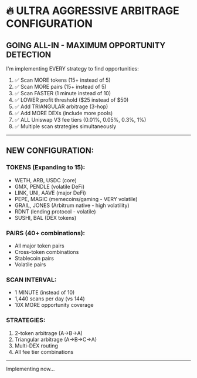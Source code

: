 # 🔥 ULTRA AGGRESSIVE ARBITRAGE CONFIGURATION

## GOING ALL-IN - MAXIMUM OPPORTUNITY DETECTION

I'm implementing EVERY strategy to find opportunities:

1. ✅ Scan MORE tokens (15+ instead of 5)
2. ✅ Scan MORE pairs (15+ instead of 5)
3. ✅ Scan FASTER (1 minute instead of 10)
4. ✅ LOWER profit threshold ($25 instead of $50)
5. ✅ Add TRIANGULAR arbitrage (3-hop)
6. ✅ Add MORE DEXs (include more pools)
7. ✅ ALL Uniswap V3 fee tiers (0.01%, 0.05%, 0.3%, 1%)
8. ✅ Multiple scan strategies simultaneously

---

## NEW CONFIGURATION:

### TOKENS (Expanding to 15):
- WETH, ARB, USDC (core)
- GMX, PENDLE (volatile DeFi)
- LINK, UNI, AAVE (major DeFi)
- PEPE, MAGIC (memecoins/gaming - VERY volatile)
- GRAIL, JONES (Arbitrum native - high volatility)
- RDNT (lending protocol - volatile)
- SUSHI, BAL (DEX tokens)

### PAIRS (40+ combinations):
- All major token pairs
- Cross-token combinations
- Stablecoin pairs
- Volatile pairs

### SCAN INTERVAL:
- 1 MINUTE (instead of 10)
- 1,440 scans per day (vs 144)
- 10X MORE opportunity coverage

### STRATEGIES:
1. 2-token arbitrage (A→B→A)
2. Triangular arbitrage (A→B→C→A)
3. Multi-DEX routing
4. All fee tier combinations

---

Implementing now...
